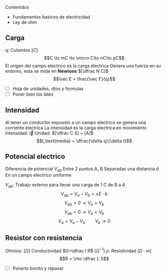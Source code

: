 Contenidos
- Fundamentos basicos de electricidad
- Ley de ohm

## Carga
q: Culombio $[C]$ $$C \to mC \to \micro C\to nC\to pC$$
El origen del campo electrico es la carga electrica
Genera una fuerza en su entorno, esta se mide en **Newtons** $[\dfrac N C]$ $$\vec E = \frac{\vec F}{q}$$ 
- [ ] Hoja de unidades, dtos y formulas
- [ ] Poner bien los latex

## Intensidad

Al tener un conductor expuesto a un campo electrico se genera una corriente electrica
La intensidad es la carga electrica en movimiento
Intensidad: $\vec I$
Unidad: $[\dfrac C S] = [A]$
$$I_\text{media} = \dfrac{\delta q}{\delta t}$$

## Potencial electrico
Diferencia de potencial $V_{ab}$
Entre 2 puntos A, B
Separadas una distancia d
En un campo electrico uniforme

$V_{ab}$: Trabajo externo para llevar una carga de 1 C de B a A
$$V_{ab}=V_a-V_b = \pm E\cdot b$$
$$V_{ab} > 0 \to V_a > V_b$$
$$V_{ab} < 0 \to V_a < V_b$$
$$V_a = V_a - V_b\qquad V_b\to0$$
## Resistor con resistencia
Ohmios: $[\Omega]$
Conductividad $G=\dfrac I R$ $[\Omega^{-1}]$
$\rho$: Resistividad $[\Omega\cdot m]$
$$R = \rho \dfrac L S$$


- [ ] Ponerlo bonito y repasar

